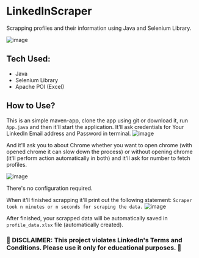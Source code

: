 # LinkedInScraper
Scrapping profiles and their information using Java and Selenium Library.

![image](https://github.com/mharisraza/LinkedInScraper/assets/111365348/533a9ead-53be-44a6-a54c-b54607ba0d91)

## Tech Used:
- Java
- Selenium Library
- Apache POI (Excel)

## How to Use?
This is an simple maven-app, clone the app using git or download it, run `App.java` and then it'll start the application.
It'll ask credentials for Your LinkedIn Email address and Password in terminal. 
![image](https://github.com/mharisraza/LinkedInScraper/assets/111365348/c21dfb08-9323-4709-9e1c-5f11c8e89780)


And it'll ask you to about Chrome whether you want to open chrome (with opened chrome it can slow down the process) or without opening chrome (it'll perform action automatically in both) and it'll ask for number to fetch profiles. 

![image](https://github.com/mharisraza/LinkedInScraper/assets/111365348/1b213f75-61c2-4bb4-89cc-4cc157b2343c)


There's no configuration required.

When it'll finished scrapping it'll print out the following statement:
`Scraper took n minutes or n seconds for scraping the data.`
![image](https://github.com/mharisraza/LinkedInScraper/assets/111365348/01348b25-ae88-4fcd-bbc0-b1742eb5ca94)


After finished, your scrapped data will be automatically saved in `profile_data.xlsx` file (automatically created).

### 🚧 DISCLAIMER: This project violates LinkedIn's Terms and Conditions. Please use it only for educational purposes. 🚧
